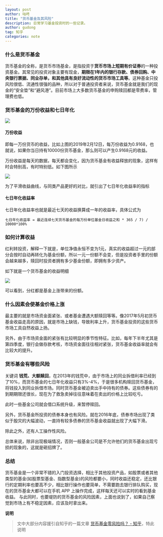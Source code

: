 ```yaml
---
layout: post
author: 咕咚
title: "货币基金及其风险"
description: 日常学习基金投资时的一些记录。
author: gudong
tag: 知乎
categories: note 
---
```


### 什么是货币基金

货币基金的全称，是货币市场基金，是指投资于**货币市场上短期有价证券**的一种投资基金。其常见的投资对象主要有现金，**期限在1年内的银行存款、债券回购、中央银行票据、同业存单，和其他具有良好流动性的货币市场工具等**。这种基金只投风险很低、流通性很强的品种，所以对于普通投资者来说，货币基金就是我们的现金的“安全垫”和“避风港”。目前市场上大多数货币基金的申购赎回都是零费率，管理费也低。

### 货币基金的万份收益和七日年化

![](https://i.loli.net/2019/02/12/5c62ca37c3ce8.png)

#### 万份收益

即每一万份货币的收益，比如上图的2019年2月12日，每万份收益为0.9168，也就说，如果你当日持有10000份货币基金，那么则可以产生0.9168元的收益。

万份收益是每天的数据，每天都会变化，因为货币基金有收益释放的现象，这样有时会特别高，有时特别低。如下图所示

![](<https://i.loli.net/2019/02/12/5c62cb8e1acdd.png>)

为了平滑收益曲线，与同类产品更好的对比，就引出了七日年化收益率的指标

#### 七日年化收益率

七日年化收益率也就是最近七天的收益换算成一年的收益率，具体公式为

```
七日年化收益率 = 最近连续七天货币基金的每万份单位基金日收益之和 * 365 / 7) / 10000*100%
```



### 如何计算收益

红利转投资，解释一下就是，单位净值永恒不变为1元，真实的收益超过一元的部分会按时自动再转化为基金份额，所以一元一份额不会变，但是投资者手里的份额会越来越多，赎回时投资者拥有多少基金份额，即拥有多少资产。

如下就是一个货币基金的收益明细

![](<https://i.loli.net/2019/02/12/5c622ddc6fde1.png>)

可以看到，分红都是基金上涨带来的份额。

### 什么因素会使基金价格上涨

最主要的就是市场资金面紧张、或者基金遭遇大额赎回等等。像2017年5月初货币基金收益走高的原因，就是市场上缺钱，导致利率上升，货币基金投资的这些货币市场工具自然收益上扬。

另外，由于市场资金面的紧张有比较明显的季节性特征。比如，每年下半年尤其是第四季度，银行会做存款考核，市场资金面往往相对紧张，货币基金收益率就会有比较大的提升。

### 货币基金有哪些风险

关键词 **钱荒、大额赎回**，在2013年的钱荒中，由于市场上的同业拆借利率已经到了10%，而货币基金的七日年化收益只有3%-4%，于是很多机构赎回货币基金，将钱投入到同业拆借市场。同时货币基金被迫卖出手中持有的债券。这些债券有的到期期限还很长，现在为了救急卖掉往往意味着在卖出的价格上比较吃亏。

此时一些基金公司就会借口系统升级，来暂停赎回。

另外，货币基金所投资的债券本身也有风险。就在2016年底，债券市场出现了类似于股灾的大幅波动，一直持有较多债券的货币基金收益就出现了大幅下滑。

除此之外，还有人工操作性风险。

总体来说，除非出现极端情况，否则一般基金公司是不允许他们的货币基金出现亏损的现象的，这就是砸招牌了。

### 总结
货币基金是一个非常不错的入门投资选择，相比于其他投资产品，如股票或者其他类型的基金(如股票型基金、指数型基金)的风险都要小，同时收益还稳定，还比银行的定期利率也要高不少，相比银行操作也要简单，不需要跑去银行排队购买，现在的货币基金大都可以在手机 APP 上操作完成，这样每天还可以实时的看到基金收益。
与此同时，也要堤防的货币基金的风险因素，上面也说到了，如果自己察觉到市场上有不稳定因素，应该及时拿出来。

**说明**
> 文中大部分内容援引自知乎的一篇文章  [货币基金零风险吗？ \- 知乎](https://www.zhihu.com/question/22592196)，特此说明